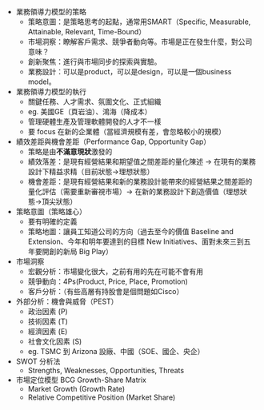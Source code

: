 * 業務領導力模型的策略
	* 策略意圖：是策略思考的起點，通常用SMART（Specific, Measurable, Attainable, Relevant, Time-Bound）
	* 市場洞察：瞭解客戶需求、競爭者動向等。市場是正在發生什麼，對公司意味？
	* 創新聚焦：進行與市場同步的探索與實驗。
	* 業務設計：可以是product，可以是design，可以是一個business model。
* 業務領導力模型的執行
	* 關鍵任務、人才需求、氛圍文化、正式組織
	* eg. 美國GE（頁岩油）、鴻海（降成本）
	* 管理硬體生產及管理軟體開發的人才不一樣
	* 要 focus 在新的企業體（當經濟規模有差，會忽略較小的規模）
* 績效差距與機會差距（Performance Gap, Opportunity Gap）
	* 策略是由**不滿意現狀**激發的
	* 績效落差：是現有經營結果和期望值之間差距的量化陳述 -> 在現有的業務設計下精益求精（目前狀態->理想狀態）
	* 機會差距：是現有經營結果和新的業務設計能帶來的經營結果之間差距的量化評估（需要重新審視市場）-> 在新的業務設計下創造價值（理想狀態->頂尖狀態）
* 策略意圖（策略雄心）
	* 要有明確的定義
	* 策略地圖：讓員工知道公司的方向（過去至今的價值 Baseline and Extension、今年和明年要達到的目標 New Initiatives、面對未來三到五年要開創的新局 Big Play）
* 市場洞察
	* 宏觀分析：市場變化很大，之前有用的先在可能不會有用
	* 競爭動向：4Ps(Product, Price, Place, Promotion)
	* 客戶分析：（有些高層有持股會是個問題如Cisco）
* 外部分析：機會與威脅（PEST）
	* 政治因素 (P)
	* 技術因素 (T)
	* 經濟因素 (E)
	* 社會文化因素 (S)
	* eg. TSMC 到 Arizona 設廠、中國（SOE、國企、央企）
* SWOT 分析法
	* Strengths, Weaknesses, Opportunities, Threats
* 市場定位模型 BCG Growth-Share Matrix
	* Market Growth (Growth Rate)
	* Relative Competitive Position (Market Share)
